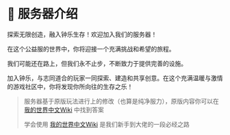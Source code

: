 # 📘 服务器介绍

探索无限创造，融入钟乐生存！欢迎加入我们的服务器！

在这个公益服的世界中，你将迎接一个充满挑战和希望的旅程。

我们可能还在路上，但我们永不止步，不断致力于提供完善的设施。

加入钟乐，与志同道合的玩家一同探索、建造和共享创意。在这个充满温暖与激情的游戏社区中，你将发现你所向往的生存之乐！

> 服务器基于原版玩法进行上的修改（也算是纯净服力），原版内容你可以在 [我的世界中文Wiki](https://minecraft.fandom.com/zh/wiki/Minecraft\_Wiki) 中找到答案
>
> 学会使用 [我的世界中文Wiki](https://minecraft.fandom.com/zh/wiki/Minecraft\_Wiki) 是我们新手到大佬的一段必经之路
